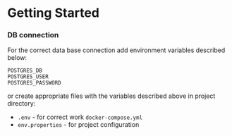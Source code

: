 # Getting Started
### DB connection
For the correct data base connection add environment variables described below:
```
POSTGRES_DB
POSTGRES_USER
POSTGRES_PASSWORD
```
or create appropriate files with the variables described above in project directory:
 * `.env` - for correct work `docker-compose.yml`
 * `env.properties` - for project configuration

